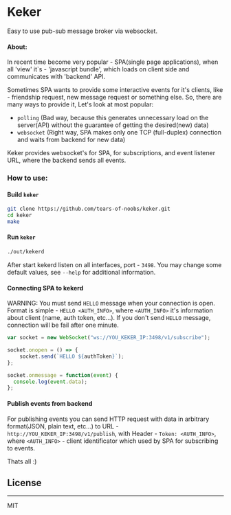 # Keker
Easy to use pub-sub message broker via websocket.

#### About:

In recent time become very popular - SPA(single page applications), when all 'view' it`s - 'javascript bundle', which loads on client side and communicates with 'backend' API.

Sometimes SPA wants to provide some interactive events for it's clients, like - friendship request, new message request or something else. So, there are many ways to provide it, Let's look at most popular:
 * `polling` (Bad way, because this generates unnecessary load on the server(API) without the guarantee of getting the desired(new) data)
 * `websocket` (Right way, SPA makes only one TCP (full-duplex) connection and waits from backend for new data)
 
Keker provides websocket's for SPA, for subscriptions, and event listener URL, where the backend sends all events.

### How to use:

#### Build `keker`

```sh
git clone https://github.com/tears-of-noobs/keker.git
cd keker
make
```

#### Run `keker`

```sh
./out/kekerd
```

After start kekerd listen on all interfaces, port - `3498`. You may change some default values, see `--help` for additional information.

#### Connecting SPA to kekerd
WARNING: You must send `HELLO` message when your connection is open. Format is simple - `HELLO <AUTH_INFO>`, where `<AUTH_INFO>` it's information about client (name, auth token, etc...). If you don't send `HELLO` message, connection will be fail after one minute.

```js
var socket = new WebSocket("ws://YOU_KEKER_IP:3498/v1/subscribe");

socket.onopen = () => {
    socket.send(`HELLO ${authToken}`);
};

socket.onmessage = function(event) {
  console.log(event.data);
};
```
#### Publish events from backend
For publishing events you can send HTTP request with data in arbitrary format(JSON, plain text, etc...) to URL - `http://YOU_KEKER_IP:3498/v1/publish`, with Header - `Token: <AUTH_INFO>`, where `<AUTH_INFO>` - client identificator which used by SPA for subscribing to events.

Thats all :)

## License
----
MIT




